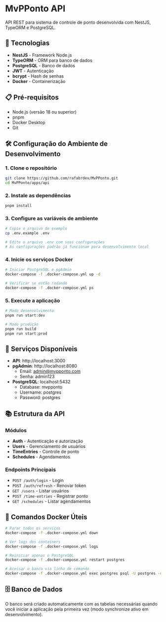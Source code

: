 # MvPPonto API

API REST para sistema de controle de ponto desenvolvida com NestJS, TypeORM e PostgreSQL.

## 🚀 Tecnologias

- **NestJS** - Framework Node.js
- **TypeORM** - ORM para banco de dados
- **PostgreSQL** - Banco de dados
- **JWT** - Autenticação
- **bcrypt** - Hash de senhas
- **Docker** - Containerização

## 📋 Pré-requisitos

- Node.js (versão 18 ou superior)
- pnpm
- Docker Desktop
- Git

## 🛠️ Configuração do Ambiente de Desenvolvimento

### 1. Clone o repositório
```bash
git clone https://github.com/rafabrdev/MvPPonto.git
cd MvPPonto/apps/api
```

### 2. Instale as dependências
```bash
pnpm install
```

### 3. Configure as variáveis de ambiente
```bash
# Copie o arquivo de exemplo
cp .env.example .env

# Edite o arquivo .env com suas configurações
# As configurações padrão já funcionam para desenvolvimento local
```

### 4. Inicie os serviços Docker
```bash
# Iniciar PostgreSQL e pgAdmin
docker-compose -f .docker-compose.yml up -d

# Verificar se estão rodando
docker-compose -f .docker-compose.yml ps
```

### 5. Execute a aplicação
```bash
# Modo desenvolvimento
pnpm run start:dev

# Modo produção
pnpm run build
pnpm run start:prod
```

## 🔧 Serviços Disponíveis

- **API**: http://localhost:3000
- **pgAdmin**: http://localhost:8080
  - Email: admin@mvpponto.com
  - Senha: admin123
- **PostgreSQL**: localhost:5432
  - Database: mvpponto
  - Username: postgres
  - Password: postgres

## 📚 Estrutura da API

### Módulos
- **Auth** - Autenticação e autorização
- **Users** - Gerenciamento de usuários
- **TimeEntries** - Controle de ponto
- **Schedules** - Agendamentos

### Endpoints Principais
- `POST /auth/login` - Login
- `POST /auth/refresh` - Renovar token
- `GET /users` - Listar usuários
- `POST /time-entries` - Registrar ponto
- `GET /schedules` - Listar agendamentos

## 🐳 Comandos Docker Úteis

```bash
# Parar todos os serviços
docker-compose -f .docker-compose.yml down

# Ver logs dos containers
docker-compose -f .docker-compose.yml logs

# Reiniciar apenas o PostgreSQL
docker-compose -f .docker-compose.yml restart postgres

# Acessar o banco via linha de comando
docker-compose -f .docker-compose.yml exec postgres psql -U postgres -d mvpponto
```

## 🗄️ Banco de Dados

O banco será criado automaticamente com as tabelas necessárias quando você iniciar a aplicação pela primeira vez (modo synchronize ativo em desenvolvimento).
